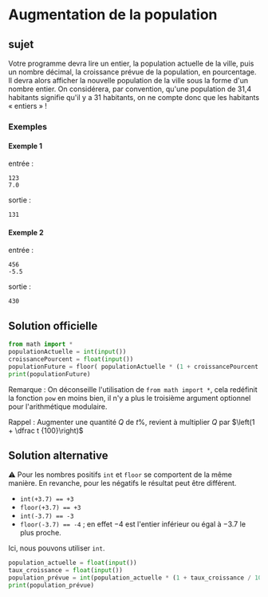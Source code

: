 # Augmentation de la population

## sujet

 Votre programme devra lire un entier, la population actuelle de la ville, puis un nombre décimal, la croissance prévue de la population, en pourcentage. Il devra alors afficher la nouvelle population de la ville sous la forme d'un nombre entier. On considérera, par convention, qu'une population de 31,4 habitants signifie qu'il y a 31 habitants, on ne compte donc que les habitants « entiers » !

### Exemples

#### Exemple 1

entrée :

    123
    7.0

sortie :

    131

#### Exemple 2

entrée :

    456
    -5.5

sortie :

    430

## Solution officielle

```python
from math import *
populationActuelle = int(input())
croissancePourcent = float(input())
populationFuture = floor( populationActuelle * (1 + croissancePourcent / 100) )
print(populationFuture)
```

Remarque
: On déconseille l'utilisation de `from math import *`, cela redéfinit la fonction `pow` en moins bien, il n'y a plus le troisième argument optionnel pour l'arithmétique modulaire.


Rappel
: Augmenter une quantité $Q$ de $t\%$, revient à multiplier $Q$ par $\left(1 + \dfrac t {100}\right)$

## Solution alternative

:warning: Pour les nombres positifs `int` et `floor` se comportent de la même manière. En revanche, pour les négatifs le résultat peut être différent.
* `int(+3.7) == +3`
* `floor(+3.7) == +3`
* `int(-3.7) == -3`
* `floor(-3.7) == -4` ; en effet $-4$ est l'entier inférieur ou égal à $-3.7$ le plus proche.

Ici, nous pouvons utiliser `int`.

```python
population_actuelle = float(input())
taux_croissance = float(input())
population_prévue = int(population_actuelle * (1 + taux_croissance / 100))
print(population_prévue)
```




